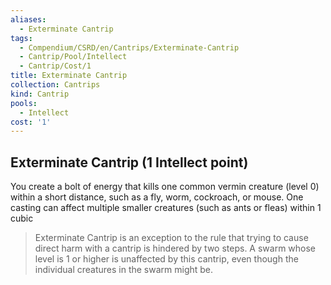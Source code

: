 ```yaml
---
aliases:
  - Exterminate Cantrip
tags:
  - Compendium/CSRD/en/Cantrips/Exterminate-Cantrip
  - Cantrip/Pool/Intellect
  - Cantrip/Cost/1
title: Exterminate Cantrip
collection: Cantrips
kind: Cantrip
pools:
  - Intellect
cost: '1'
---
```

## Exterminate Cantrip  (1 Intellect point)  
You create a bolt of energy that kills one common vermin creature (level 0) within a short distance, such as a fly, worm, cockroach, or mouse. One casting can affect multiple smaller creatures (such as ants or fleas) within 1 cubic   
>Exterminate Cantrip is an exception to the rule that trying to cause direct harm with a cantrip is hindered by two steps. A swarm whose level is 1 or higher is unaffected by this cantrip, even though the individual creatures in the swarm might be.  
  
